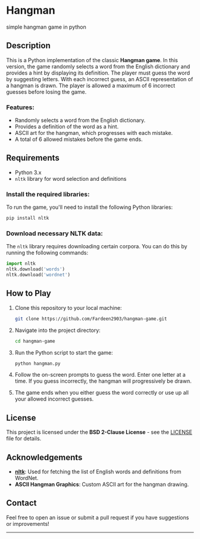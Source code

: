 # Hangman
simple hangman game in python

## Description

This is a Python implementation of the classic **Hangman game**. In this version, the game randomly selects a word from the English dictionary and provides a hint by displaying its definition. The player must guess the word by suggesting letters. With each incorrect guess, an ASCII representation of a hangman is drawn. The player is allowed a maximum of 6 incorrect guesses before losing the game.

### Features:
- Randomly selects a word from the English dictionary.
- Provides a definition of the word as a hint.
- ASCII art for the hangman, which progresses with each mistake.
- A total of 6 allowed mistakes before the game ends.

## Requirements

- Python 3.x
- `nltk` library for word selection and definitions

### Install the required libraries:
To run the game, you'll need to install the following Python libraries:

```bash
pip install nltk
```

### Download necessary NLTK data:
The `nltk` library requires downloading certain corpora. You can do this by running the following commands:

```python
import nltk
nltk.download('words')
nltk.download('wordnet')
```

## How to Play

1. Clone this repository to your local machine:
   ```bash
   git clone https://github.com/Fardeen2903/hangman-game.git
   ```
2. Navigate into the project directory:
   ```bash
   cd hangman-game
   ```
3. Run the Python script to start the game:
   ```bash
   python hangman.py
   ```

4. Follow the on-screen prompts to guess the word. Enter one letter at a time. If you guess incorrectly, the hangman will progressively be drawn.

5. The game ends when you either guess the word correctly or use up all your allowed incorrect guesses.

## License

This project is licensed under the **BSD 2-Clause License** - see the [LICENSE](LICENSE) file for details.

## Acknowledgements

- **[nltk](https://www.nltk.org/)**: Used for fetching the list of English words and definitions from WordNet.
- **ASCII Hangman Graphics**: Custom ASCII art for the hangman drawing.

## Contact

Feel free to open an issue or submit a pull request if you have suggestions or improvements!

---
